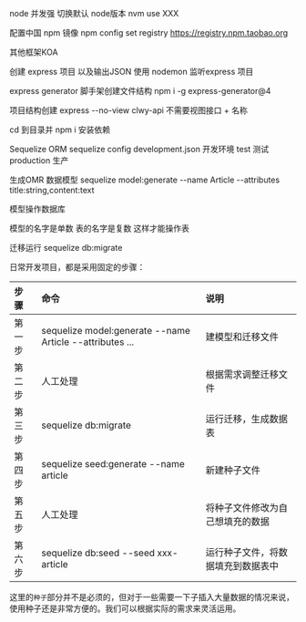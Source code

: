 node 并发强
切换默认 node版本
nvm use XXX


配置中国 npm 镜像
npm config set registry https://registry.npm.taobao.org

其他框架KOA

创建 express 项目 以及输出JSON
使用 nodemon 监听express 项目


express generator 脚手架创建文件结构
npm i -g express-generator@4

项目结构创建
express --no-view clwy-api
不需要视图接口  + 名称

cd 到目录并 npm i 安装依赖

Sequelize ORM
sequelize config 
development.json 开发环境
test 测试
production 生产

生成OMR 数据模型
sequelize model:generate --name Article --attributes title:string,content:text

模型操作数据库

模型的名字是单数  表的名字是复数 这样才能操作表

迁移运行
sequelize db:migrate

日常开发项目，都是采用固定的步骤：

| 步骤   | 命令                                                     | 说明                               |
| :----- | :------------------------------------------------------- | :--------------------------------- |
| 第一步 | sequelize model:generate --name Article --attributes ... | 建模型和迁移文件                   |
| 第二步 | 人工处理                                                 | 根据需求调整迁移文件               |
| 第三步 | sequelize db:migrate                                     | 运行迁移，生成数据表               |
| 第四步 | sequelize seed:generate --name article                   | 新建种子文件                       |
| 第五步 | 人工处理                                                 | 将种子文件修改为自己想填充的数据   |
| 第六步 | sequelize db:seed --seed xxx-article                     | 运行种子文件，将数据填充到数据表中 |

这里的`种子`部分并不是必须的，但对于一些需要一下子插入大量数据的情况来说，使用种子还是非常方便的。我们可以根据实际的需求来灵活运用。
